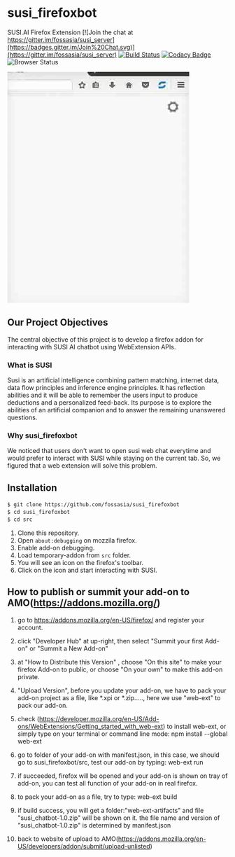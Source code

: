 # susi_firefoxbot

SUSI.AI Firefox Extension
[![Join the chat at https://gitter.im/fossasia/susi_server](https://badges.gitter.im/Join%20Chat.svg)](https://gitter.im/fossasia/susi_server)
[![Build Status](https://travis-ci.org/fossasia/susi_firefoxbot.svg?branch=master)](https://travis-ci.org/fossasia/susi_firefoxbot)
[![Codacy Badge](https://api.codacy.com/project/badge/Grade/db948e1eb4b2457386ba80388e8390cf)](https://www.codacy.com/app/fossasia/susi_firefoxbot?utm_source=github.com&utm_medium=referral&utm_content=fossasia/susi_firefoxbot&utm_campaign=badger)
![Browser Status](https://badges.herokuapp.com/browsers?firefox=53,55)

![SUSI_FIREFOXBOT_GIF](https://github.com/fossasia/susi_firefoxbot/blob/master/susi_firefoxbot_updated.gif)

## Our Project Objectives

The central objective of this project is to develop a firefox addon for interacting with SUSI AI chatbot using WebExtension APIs.

### What is SUSI

Susi is an artificial intelligence combining pattern matching, internet data, data flow principles and inference engine principles. It has reflection abilities and it will be able to remember the users input to produce deductions and a personalized feed-back. Its purpose is to explore the abilities of an artificial companion and to answer the remaining unanswered questions.

### Why susi_firefoxbot

We noticed that users don't want to open susi web chat everytime and would prefer to interact with SUSI while staying on the current tab. So, we figured that a web extension will solve this problem.

## Installation

```sh
$ git clone https://github.com/fossasia/susi_firefoxbot
$ cd susi_firefoxbot
$ cd src
```

1. Clone this repository.
2. Open `about:debugging` on mozzila firefox.
3. Enable add-on debugging.
4. Load temporary-addon from `src` folder.
5. You will see an icon on the firefox's toolbar.
6. Click on the icon and start interacting with SUSI.

## How to publish or summit your add-on to AMO(https://addons.mozilla.org/)
1. go to https://addons.mozilla.org/en-US/firefox/ and register your account.

2. click "Developer Hub" at up-right, then select "Summit your first Add-on" or "Summit a New Add-on"

3. at "How to Distribute this Version" , choose "On this site" to make your firefox Add-on to public, or choose "On your own" to make this add-on private. 

4. "Upload Version", before you update your add-on, we have to pack your add-on project as a file, like *.xpi or *.zip....., here we use "web-ext" to pack our add-on.

5. check (https://developer.mozilla.org/en-US/Add-ons/WebExtensions/Getting_started_with_web-ext) to install web-ext, or simply type on your terminal or command line mode:
   npm install --global web-ext

6. go to folder of your add-on with manifest.json, in this case, we should go to susi_firefoxbot/src, test our add-on by typing:
   web-ext run

7. if succeeded, firefox will be opened and your add-on is shown on tray of add-on, you can test all function of your add-on in real firefox.  

8. to pack your add-on as a file, try to type:
    web-ext build

9. if build success, you will get a folder:"web-ext-artifacts" and file "susi_chatbot-1.0.zip" will be shown on it. the file name and version of "susi_chatbot-1.0.zip" is determined by manifest.json

10. back to website of upload to AMO(https://addons.mozilla.org/en-US/developers/addon/submit/upload-unlisted)
